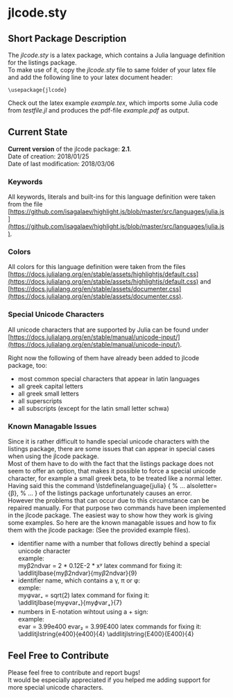 # jlcode.sty
  
  
  
## Short Package Description
The _jlcode.sty_ is a latex package, which contains a Julia language definition
for the listings package.  
To make use of it, copy the _jlcode.sty_ file to same folder of your latex file
and add the following line to your latex document header:

    \usepackage{jlcode}

Check out the latex example _example.tex_, which imports some Julia code from
_testfile.jl_ and produces the pdf-file _example.pdf_ as output.
  
  
## Current State
**Current version** of the jlcode package: **2.1**.  
Date of creation: 2018/01/25  
Date of last modification: 2018/03/06  

### Keywords
All keywords, literals and built-ins for this language definition were taken
from the file  
[https://github.com/isagalaev/highlight.js/blob/master/src/languages/julia.js](https://github.com/isagalaev/highlight.js/blob/master/src/languages/julia.js).

### Colors
All colors for this language definition were taken from the files  
[https://docs.julialang.org/en/stable/assets/highlightjs/default.css](https://docs.julialang.org/en/stable/assets/highlightjs/default.css) and  
[https://docs.julialang.org/en/stable/assets/documenter.css](https://docs.julialang.org/en/stable/assets/documenter.css).  

### Special Unicode Characters
All unicode characters that are supported by Julia can be found under  
[https://docs.julialang.org/en/stable/manual/unicode-input/](https://docs.julialang.org/en/stable/manual/unicode-input/).

Right now the following of them have already been added to jlcode package, too:
* most common special characters that appear in latin languages
* all greek capital letters
* all greek small letters
* all superscripts
* all subscripts (except for the latin small letter schwa)

### Known Managable Issues
Since it is rather difficult to handle special unicode characters with the
listings package, there are some issues that can appear in special cases when
using the jlcode package.  
Most of them have to do with the fact that the listings package does not seem to
offer an option, that makes it possible to force a special unicode character,
for example a small greek beta, to be treated like a normal letter. Having said
this the command
    \lstdefinelanguage{julia}
    {
      % ...
      alsoletter={β},
      % ...
    }
of the listings package unfortunately causes an error.  
However the problems that can occur due to this circumstance can be repaired
manually. For that purpose two commands have been implemented in the jlcode
package. The easiest way to show how they work is giving some examples. So here
are the known managable issues and how to fix them with the jlcode package:
(See the provided example files).
* identifier name with a number that follows directly behind a special unicode
character  
example:  
    myβ2ndvar = 2 * 0.12E-2 * xʸ
latex command for fixing it:  
    \addlitjlbase{myβ2ndvar}{my$\beta$2ndvar}{9}
* identifier name, which contains a γ, π or φ:  
exmple:  
    myφvar₊ = sqrt(2)
latex command for fixing it:  
    \addlitjlbase{myφvar₊}{my$\phi$var${\scriptstyle {}_{+}}$}{7}
* numbers in E-notation wihtout using a + sign:  
example:  
    evar = 3.99e400
    evar₂ = 3.99E400
latex commands for fixing it:  
    \addlitjlstring{e400}{e400}{4}
    \addlitjlstring{E400}{E400}{4}


## Feel Free to Contribute
Please feel free to contribute and report bugs!  
It would be especially appreciated if you helped me adding support for more
special unicode characters. 
